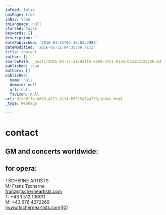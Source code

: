 ```yaml
---
inFeed: false
hasPage: true
inNav: true
inLanguage: null
starred: false
keywords: []
description: ''
datePublished: '2016-01-31T04:36:03.298Z'
dateModified: '2016-01-31T04:35:59.717Z'
title: contact
author: []
sourcePath: _posts/2016-01-31-d1cdd1fe-6660-4721-8134-b5515a72a738.md
published: true
authors: []
publisher:
  name: null
  domain: null
  url: null
  favicon: null
url: d1cdd1fe-6660-4721-8134-b5515a72a738/index.html
_type: WebPage

---
```

# contact

## GM and concerts worldwide:

## for opera: 

TSCHERNE ARTISTS   
Mr Franz Tscherne   
franz@tscherneartists.com   
T: +43 1 512 106911   
M: +43 676 4072269   
[www.tscherneartists.com][0]

[0]: null